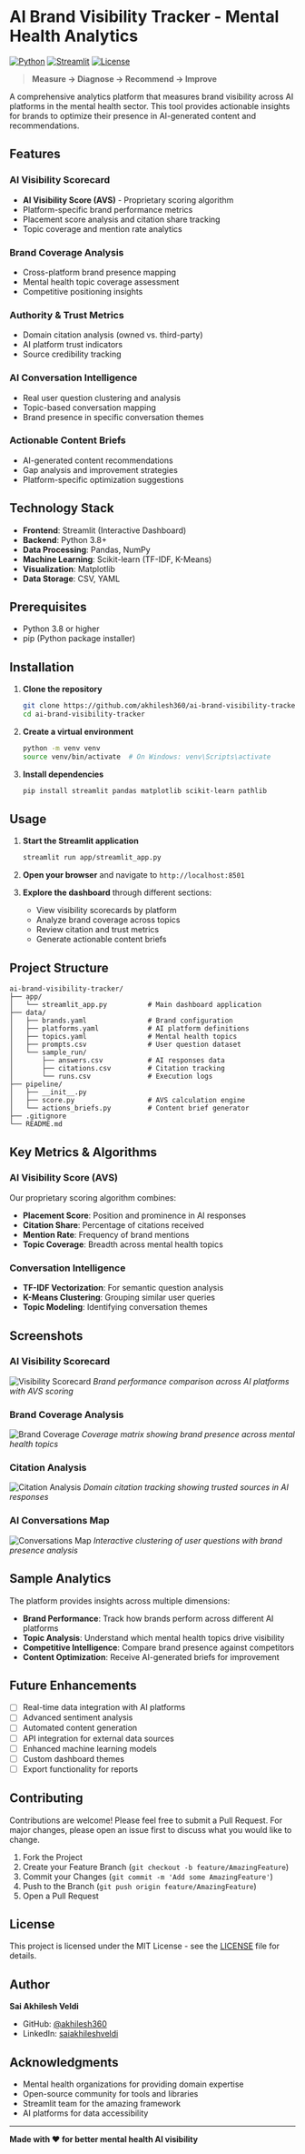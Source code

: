 # AI Brand Visibility Tracker - Mental Health Analytics

[![Python](https://img.shields.io/badge/Python-3.8+-blue.svg)](https://www.python.org/downloads/)
[![Streamlit](https://img.shields.io/badge/Streamlit-1.28+-red.svg)](https://streamlit.io/)
[![License](https://img.shields.io/badge/License-MIT-green.svg)](LICENSE)

> **Measure → Diagnose → Recommend → Improve**

A comprehensive analytics platform that measures brand visibility across AI platforms in the mental health sector. This tool provides actionable insights for brands to optimize their presence in AI-generated content and recommendations.

## Features

### AI Visibility Scorecard
- **AI Visibility Score (AVS)** - Proprietary scoring algorithm
- Platform-specific brand performance metrics
- Placement score analysis and citation share tracking
- Topic coverage and mention rate analytics

### Brand Coverage Analysis
- Cross-platform brand presence mapping
- Mental health topic coverage assessment
- Competitive positioning insights

### Authority & Trust Metrics
- Domain citation analysis (owned vs. third-party)
- AI platform trust indicators
- Source credibility tracking

### AI Conversation Intelligence
- Real user question clustering and analysis
- Topic-based conversation mapping
- Brand presence in specific conversation themes

### Actionable Content Briefs
- AI-generated content recommendations
- Gap analysis and improvement strategies
- Platform-specific optimization suggestions

## Technology Stack

- **Frontend**: Streamlit (Interactive Dashboard)
- **Backend**: Python 3.8+
- **Data Processing**: Pandas, NumPy
- **Machine Learning**: Scikit-learn (TF-IDF, K-Means)
- **Visualization**: Matplotlib
- **Data Storage**: CSV, YAML

## Prerequisites

- Python 3.8 or higher
- pip (Python package installer)

## Installation

1. **Clone the repository**
   ```bash
   git clone https://github.com/akhilesh360/ai-brand-visibility-tracker.git
   cd ai-brand-visibility-tracker
   ```

2. **Create a virtual environment**
   ```bash
   python -m venv venv
   source venv/bin/activate  # On Windows: venv\Scripts\activate
   ```

3. **Install dependencies**
   ```bash
   pip install streamlit pandas matplotlib scikit-learn pathlib
   ```

## Usage

1. **Start the Streamlit application**
   ```bash
   streamlit run app/streamlit_app.py
   ```

2. **Open your browser** and navigate to `http://localhost:8501`

3. **Explore the dashboard** through different sections:
   - View visibility scorecards by platform
   - Analyze brand coverage across topics
   - Review citation and trust metrics
   - Generate actionable content briefs

## Project Structure

```
ai-brand-visibility-tracker/
├── app/
│   └── streamlit_app.py          # Main dashboard application
├── data/
│   ├── brands.yaml               # Brand configuration
│   ├── platforms.yaml            # AI platform definitions
│   ├── topics.yaml               # Mental health topics
│   ├── prompts.csv               # User question dataset
│   └── sample_run/
│       ├── answers.csv           # AI responses data
│       ├── citations.csv         # Citation tracking
│       └── runs.csv              # Execution logs
├── pipeline/
│   ├── __init__.py
│   ├── score.py                  # AVS calculation engine
│   └── actions_briefs.py         # Content brief generator
├── .gitignore
└── README.md
```

## Key Metrics & Algorithms

### AI Visibility Score (AVS)
Our proprietary scoring algorithm combines:
- **Placement Score**: Position and prominence in AI responses
- **Citation Share**: Percentage of citations received
- **Mention Rate**: Frequency of brand mentions
- **Topic Coverage**: Breadth across mental health topics

### Conversation Intelligence
- **TF-IDF Vectorization**: For semantic question analysis
- **K-Means Clustering**: Grouping similar user queries
- **Topic Modeling**: Identifying conversation themes

## Screenshots

### AI Visibility Scorecard
![Visibility Scorecard](screenshots/visibility-scorecard.png)
*Brand performance comparison across AI platforms with AVS scoring*

### Brand Coverage Analysis  
![Brand Coverage](screenshots/brand-coverage.png)
*Coverage matrix showing brand presence across mental health topics*

### Citation Analysis
![Citation Analysis](screenshots/citation-analysis.png)
*Domain citation tracking showing trusted sources in AI responses*

### AI Conversations Map
![Conversations Map](screenshots/conversations-map.png)
*Interactive clustering of user questions with brand presence analysis*

## Sample Analytics

The platform provides insights across multiple dimensions:

- **Brand Performance**: Track how brands perform across different AI platforms
- **Topic Analysis**: Understand which mental health topics drive visibility
- **Competitive Intelligence**: Compare brand presence against competitors
- **Content Optimization**: Receive AI-generated briefs for improvement

## Future Enhancements

- [ ] Real-time data integration with AI platforms
- [ ] Advanced sentiment analysis
- [ ] Automated content generation
- [ ] API integration for external data sources
- [ ] Enhanced machine learning models
- [ ] Custom dashboard themes
- [ ] Export functionality for reports

## Contributing

Contributions are welcome! Please feel free to submit a Pull Request. For major changes, please open an issue first to discuss what you would like to change.

1. Fork the Project
2. Create your Feature Branch (`git checkout -b feature/AmazingFeature`)
3. Commit your Changes (`git commit -m 'Add some AmazingFeature'`)
4. Push to the Branch (`git push origin feature/AmazingFeature`)
5. Open a Pull Request

## License

This project is licensed under the MIT License - see the [LICENSE](LICENSE) file for details.

## Author

**Sai Akhilesh Veldi**
- GitHub: [@akhilesh360](https://github.com/akhilesh360)
- LinkedIn: [saiakhileshveldi](https://www.linkedin.com/in/saiakhileshveldi/)

## Acknowledgments

- Mental health organizations for providing domain expertise
- Open-source community for tools and libraries
- Streamlit team for the amazing framework
- AI platforms for data accessibility

---

**Made with ❤️ for better mental health AI visibility**
